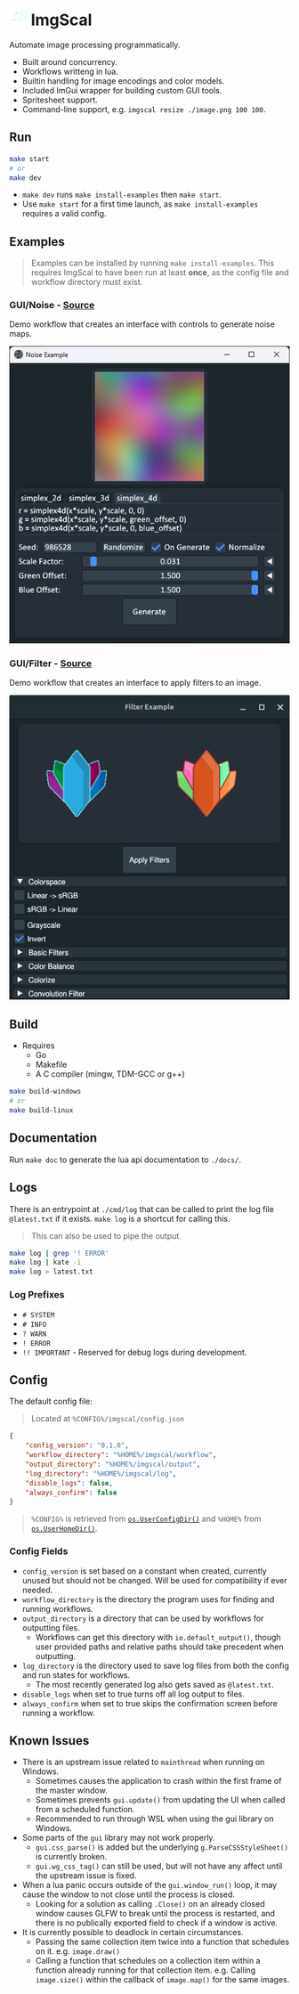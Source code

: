
# ![icon](./pkg/assets/icons/favicon-32x32.png) ImgScal

Automate image processing programmatically.

* Built around concurrency.
* Workflows writteng in lua.
* Builtin handling for image encodings and color models.
* Included ImGui wrapper for building custom GUI tools.
* Spritesheet support.
* Command-line support, e.g. `imgscal resize ./image.png 100 100`.

## Run

```sh
make start
# or
make dev
```

* `make dev` runs `make install-examples` then `make start`.
* Use `make start` for a first time launch, as `make install-examples` requires a valid config.

## Examples

> Examples can be installed by running `make install-examples`.
> This requires ImgScal to have been run at least **once**,
> as the config file and workflow directory must exist.

### GUI/Noise - [Source](/examples/example_noise.lua)

Demo workflow that creates an interface with controls to generate noise maps.

![noise example](assets/demos/example_noise.png)

### GUI/Filter - [Source](/examples/example_filter.lua)

Demo workflow that creates an interface to apply filters to an image.

![filter example](assets/demos/example_filters.png)

## Build

* Requires
  * Go
  * Makefile
  * A C compiler (mingw, TDM-GCC or g++)

```sh
make build-windows
# or
make build-linux
```

## Documentation

Run `make doc` to generate the lua api documentation to `./docs/`.

## Logs

There is an entrypoint at `./cmd/log` that can be called to print the log file `@latest.txt` if it exists. `make log` is a shortcut for calling this.

> This can also be used to pipe the output.

```sh
make log | grep '! ERROR'
make log | kate -i
make log > latest.txt
```

### Log Prefixes

* `# SYSTEM`
* `# INFO`
* `? WARN`
* `! ERROR`
* `!! IMPORTANT` - Reserved for debug logs during development.

## Config

The default config file:

> Located at `%CONFIG%/imgscal/config.json`

```json
{
    "config_version": "0.1.0",
    "workflow_directory": "%HOME%/imgscal/workflow",
    "output_directory": "%HOME%/imgscal/output",
    "log_directory": "%HOME%/imgscal/log",
    "disable_logs": false,
    "always_confirm": false
}
```

> `%CONFIG%` is retrieved from [`os.UserConfigDir()`](https://pkg.go.dev/os#UserConfigDir) and `%HOME%` from [`os.UserHomeDir()`](https://pkg.go.dev/os#UserHomeDir).

### Config Fields

* `config_version` is set based on a constant when created,
currently unused but should not be changed.
Will be used for compatibility if ever needed.
* `workflow_directory` is the directory the program uses for finding and running workflows.
* `output_directory` is a directory that can be used by workflows for outputting files.
  * Workflows can get this directory with `io.default_output()`, though user provided paths and
relative paths should take precedent when outputting.
* `log_directory` is the directory used to save log files from both the config and run states for workflows.
  * The most recently generated log also gets saved as `@latest.txt`.
* `disable_logs` when set to true turns off all log output to files.
* `always_confirm` when set to true skips the confirmation screen before running a workflow.

## Known Issues

* There is an upstream issue related to `mainthread` when running on Windows.
  * Sometimes causes the application to crash within the first frame of the master window.
  * Sometimes prevents `gui.update()` from updating the UI when called from a scheduled function.
  * Recommended to run through WSL when using the gui library on Windows.
* Some parts of the `gui` library may not work properly.
  * `gui.css_parse()` is added but the underlying `g.ParseCSSStyleSheet()` is currently broken.
  * `gui.wg_css_tag()` can still be used, but will not have any affect until the upstream issue is fixed.
* When a lua panic occurs outside of the `gui.window_run()` loop, it may cause the window to not close until the process is closed.
  * Looking for a solution as calling `.Close()` on an already closed window causes GLFW to break until the process is restarted, and there is no publically exported field to check if a window is active.
* It is currently possible to deadlock in certain circumstances.
  * Passing the same collection item twice into a function that schedules on it. e.g. `image.draw()`
  * Calling a function that schedules on a collection item within a function already running for that
    collection item. e.g. Calling `image.size()` within the callback of `image.map()` for the same images.
